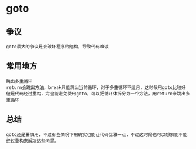 # goto

## 争议
    goto最大的争议是会破坏程序的结构，导致代码难读
## 常用地方
    跳出多重循环
    return会跳出方法，break只能跳出当前循环，对于多重循环不适用，这时候用goto比较好
    但是代码经过重构，完全能避免使用goto，可以把循环体拆分为一个方法，用return来跳出多重循环
## 总结
    goto还是要慎用，不过有些情况下用确实也能让代码优雅一点，不过这时候也可以想象能不能经过重构来解决这些问题。